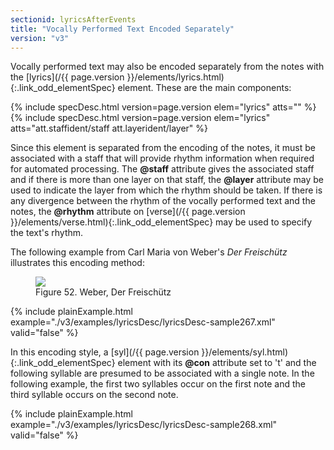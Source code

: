 ```yaml
---
sectionid: lyricsAfterEvents
title: "Vocally Performed Text Encoded Separately"
version: "v3"
---
```




Vocally performed text may also be encoded separately from the notes with the [lyrics](/{{ page.version }}/elements/lyrics.html){:.link_odd_elementSpec} element. These are the main components:



{% include specDesc.html version=page.version elem="lyrics" atts="" %}
{% include specDesc.html version=page.version elem="lyrics" atts="att.staffident/staff att.layerident/layer" %}




Since this element is separated from the encoding of the notes, it must be associated
with a
staff that will provide rhythm information when required for automated processing.
The
**@staff** attribute gives the associated staff and if there is more than one layer on
that staff, the **@layer** attribute may be used to indicate the layer from which the
rhythm should be taken. If there is any divergence between the rhythm of the vocally
performed
text and the notes, the **@rhythm** attribute on [verse](/{{ page.version }}/elements/verse.html){:.link_odd_elementSpec} may be used
to specify the text's rhythm.


The following example from Carl Maria von Weber's *Der Freischütz* illustrates
this encoding method:

<figure class="figure">
   <img src="../../../../guidelines/v3/Images/modules/lyrics/ex_lyric.png" class="img-responsive"></img>
   <figcaption class="figure-caption">Figure 52. Weber, Der Freischütz</figcaption>
</figure>
{% include plainExample.html example="./v3/examples/lyricsDesc/lyricsDesc-sample267.xml" valid="false" %}


In this encoding style, a [syl](/{{ page.version }}/elements/syl.html){:.link_odd_elementSpec} element with its **@con** attribute
set to 't' and the following syllable are presumed to be associated with a single
note. In the
following example, the first two syllables occur on the first note and the third syllable
occurs on the second note.

{% include plainExample.html example="./v3/examples/lyricsDesc/lyricsDesc-sample268.xml" valid="false" %}


